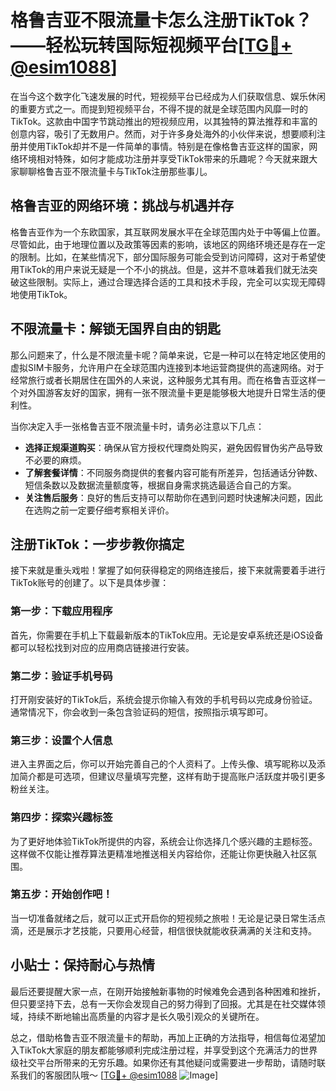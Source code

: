 # 格鲁吉亚不限流量卡怎么注册TikTok？——轻松玩转国际短视频平台[[TG💪+ @esim1088](https://t.me/s/esim1088)]

在当今这个数字化飞速发展的时代，短视频平台已经成为人们获取信息、娱乐休闲的重要方式之一。而提到短视频平台，不得不提的就是全球范围内风靡一时的TikTok。这款由中国字节跳动推出的短视频应用，以其独特的算法推荐和丰富的创意内容，吸引了无数用户。然而，对于许多身处海外的小伙伴来说，想要顺利注册并使用TikTok却并不是一件简单的事情。特别是在像格鲁吉亚这样的国家，网络环境相对特殊，如何才能成功注册并享受TikTok带来的乐趣呢？今天就来跟大家聊聊格鲁吉亚不限流量卡与TikTok注册那些事儿。

## 格鲁吉亚的网络环境：挑战与机遇并存

格鲁吉亚作为一个东欧国家，其互联网发展水平在全球范围内处于中等偏上位置。尽管如此，由于地理位置以及政策等因素的影响，该地区的网络环境还是存在一定的限制。比如，在某些情况下，部分国际服务可能会受到访问障碍，这对于希望使用TikTok的用户来说无疑是一个不小的挑战。但是，这并不意味着我们就无法突破这些限制。实际上，通过合理选择合适的工具和技术手段，完全可以实现无障碍地使用TikTok。

## 不限流量卡：解锁无国界自由的钥匙

那么问题来了，什么是不限流量卡呢？简单来说，它是一种可以在特定地区使用的虚拟SIM卡服务，允许用户在全球范围内连接到本地运营商提供的高速网络。对于经常旅行或者长期居住在国外的人来说，这种服务尤其有用。而在格鲁吉亚这样一个对外国游客友好的国家，拥有一张不限流量卡更是能够极大地提升日常生活的便利性。

当你决定入手一张格鲁吉亚不限流量卡时，请务必注意以下几点：
- **选择正规渠道购买**：确保从官方授权代理商处购买，避免因假冒伪劣产品导致不必要的麻烦。
- **了解套餐详情**：不同服务商提供的套餐内容可能有所差异，包括通话分钟数、短信条数以及数据流量额度等，根据自身需求挑选最适合自己的方案。
- **关注售后服务**：良好的售后支持可以帮助你在遇到问题时快速解决问题，因此在选购之前一定要仔细考察相关评价。

## 注册TikTok：一步步教你搞定

接下来就是重头戏啦！掌握了如何获得稳定的网络连接后，接下来就需要着手进行TikTok账号的创建了。以下是具体步骤：

### 第一步：下载应用程序
首先，你需要在手机上下载最新版本的TikTok应用。无论是安卓系统还是iOS设备都可以轻松找到对应的应用商店链接进行安装。

### 第二步：验证手机号码
打开刚安装好的TikTok后，系统会提示你输入有效的手机号码以完成身份验证。通常情况下，你会收到一条包含验证码的短信，按照指示填写即可。

### 第三步：设置个人信息
进入主界面之后，你可以开始完善自己的个人资料了。上传头像、填写昵称以及添加简介都是可选项，但建议尽量填写完整，这样有助于提高账户活跃度并吸引更多粉丝关注。

### 第四步：探索兴趣标签
为了更好地体验TikTok所提供的内容，系统会让你选择几个感兴趣的主题标签。这样做不仅能让推荐算法更精准地推送相关内容给你，还能让你更快融入社区氛围。

### 第五步：开始创作吧！
当一切准备就绪之后，就可以正式开启你的短视频之旅啦！无论是记录日常生活点滴，还是展示才艺技能，只要用心经营，相信很快就能收获满满的关注和支持。

## 小贴士：保持耐心与热情

最后还要提醒大家一点，在刚开始接触新事物的时候难免会遇到各种困难和挫折，但只要坚持下去，总有一天你会发现自己的努力得到了回报。尤其是在社交媒体领域，持续不断地输出高质量的内容才是长久吸引观众的关键所在。

总之，借助格鲁吉亚不限流量卡的帮助，再加上正确的方法指导，相信每位渴望加入TikTok大家庭的朋友都能够顺利完成注册过程，并享受到这个充满活力的世界级社交平台所带来的无穷乐趣。如果你还有其他疑问或需要进一步帮助，请随时联系我们的客服团队哦～ [[TG💪+ @esim1088](https://t.me/s/esim1088) ![Image](https://i.postimg.cc/4NQfJmqS/Snipaste-2025-05-13-00-14-12.png)]